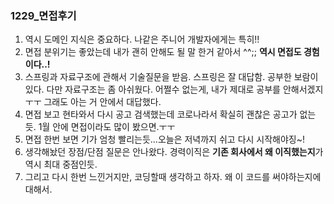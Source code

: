 ### 1229_면접후기

1. 역시 도메인 지식은 중요하다. 나같은 주니어 개발자에게는 특히!!
2. 면접 분위기는 좋았는데 내가 괜히 안해도 될 말 한거 같아서 ^^;; **역시 면접도 경험이다..!**
3. 스프링과 자료구조에 관해서 기술질문을 받음. 스프링은 잘 대답함. 공부한 보람이 있다. 다만 자료구조는 좀 아쉬웠다.
어쩔수 없는게, 내가 제대로 공부를 안해서겠지 ㅜㅜ 그래도 아는 거 안에서 대답했다.
4. 면접 보고 현타와서 다시 공고 검색했는데 코로나라서 확실히 괜찮은 공고가 없는듯. 1월 안에 면접이라도 많이 봤으면.ㅜㅜ
5. 면접 한번 보면 기가 엄청 빨리는듯...오늘은 저녁까지 쉬고 다시 시작해야징~!
6. 생각해놨던 장점/단점 질문은 안나왔다. 경력이직은 **기존 회사에서 왜 이직했는지**가 역시 최대 중점인듯.
7. 그리고 다시 한번 느낀거지만, 코딩할때 생각하고 하자. 왜 이 코드를 써야하는지에 대해서.

